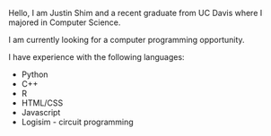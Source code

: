 Hello, I am Justin Shim and a recent graduate from UC Davis where I majored in Computer Science.

I am currently looking for a computer programming opportunity.

I have experience with the following languages:
- Python
- C++
- R
- HTML/CSS
- Javascript
- Logisim - circuit programming
